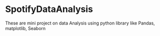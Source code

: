# SpotifyDataAnalysis
These are mini project on data Analysis using python library like Pandas, matplotlib, Seaborn
